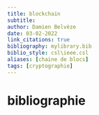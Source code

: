 ```yaml
---
title: blockchain
subtitle:
author: Damien Belvèze
date: 03-02-2022
link_citations: true
bibliography: mylibrary.bib
biblio_style: csl\ieee.csl
aliases: [chaine de blocs]
tags: [cryptographie]
---
```









# bibliographie

